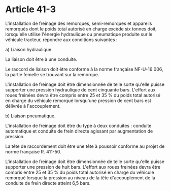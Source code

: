 # Article 41-3

L'installation de freinage des remorques, semi-remorques et appareils remorqués dont le poids total autorisé en charge excède six tonnes doit, lorsqu'elle utilise l'énergie hydraulique ou pneumatique produite sur le véhicule tracteur, répondre aux conditions suivantes :

a) Liaison hydraulique.

La liaison doit être à une conduite.

Le raccord de liaison doit être conforme à la norme française NF-U-16 006, la partie femelle se trouvant sur la remorque.

L'installation de freinage doit être dimensionnée de telle sorte qu'elle puisse supporter une pression hydraulique de cent cinquante bars. L'effort aux roues freinées devra être compris entre 25 et 35 % du poids total autorisé en charge du véhicule remorqué lorsqu'une pression de cent bars est délivrée à l'accouplement.

b) Liaison pneumatique.

L'installation de freinage doit être du type à deux conduites : conduite automatique et conduite de frein directe agissant par augmentation de pression.

La tête de raccordement doit être une tête à poussoir conforme au projet de norme française R. 411-50.

L'installation de freinage doit être dimensionnée de telle sorte qu'elle puisse supporter une pression de huit bars. L'effort aux roues freinées devra être compris entre 25 et 35 % du poids total autorisé en charge du véhicule remorqué lorsque la pression au niveau de la tête d'accouplement de la conduite de frein directe atteint 6,5 bars.
